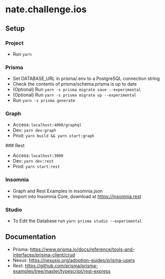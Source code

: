 # nate.challenge.ios

## Setup

### Project
- Run `yarn`

### Prisma
- Set DATABASE_URL in prisma/.env to a PostgreSQL connection string
- Check the contents of prisma/schema.prisma is up to date
- (Optional) Run `yarn -s prisma migrate save --experimental`
- (Optional) Run `yarn -s prisma migrate up --experimental`
- Run `yarn -s prisma generate`

### Graph
- Access: `localhost:4000/graphql`
- Dev: `yarn dev:graph`
- Prod: `yarn build && yarn start:graph`

### Rest
- Access: `localhost:3000`
- Dev: `yarn dev:rest`
- Prod: `yarn start:rest`

### Insomnia
- Graph and Rest Examples in insomnia.json
- Import into Insomnia Core, download at https://insomnia.rest

### Studio
- To Edit the Database run `yarn prisma studio --experimental`

## Documentation

- Prisma: https://www.prisma.io/docs/reference/tools-and-interfaces/prisma-client/crud
- Nexus: https://nexusjs.org/adoption-guides/prisma-users
- Rest: https://github.com/prisma/prisma-examples/tree/master/typescript/rest-express
